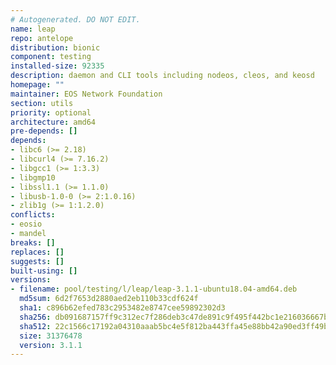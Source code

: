 ```yaml
---
# Autogenerated. DO NOT EDIT.
name: leap
repo: antelope
distribution: bionic
component: testing
installed-size: 92335
description: daemon and CLI tools including nodeos, cleos, and keosd
homepage: ""
maintainer: EOS Network Foundation
section: utils
priority: optional
architecture: amd64
pre-depends: []
depends:
- libc6 (>= 2.18)
- libcurl4 (>= 7.16.2)
- libgcc1 (>= 1:3.3)
- libgmp10
- libssl1.1 (>= 1.1.0)
- libusb-1.0-0 (>= 2:1.0.16)
- zlib1g (>= 1:1.2.0)
conflicts:
- eosio
- mandel
breaks: []
replaces: []
suggests: []
built-using: []
versions:
- filename: pool/testing/l/leap/leap-3.1.1-ubuntu18.04-amd64.deb
  md5sum: 6d2f7653d2880aed2eb110b33cdf624f
  sha1: c896b62efed783c2953482e8747cee59892302d3
  sha256: db091687157ff9c312ec7f286deb3c47de891c9f495f442bc1e216036667ba72
  sha512: 22c1566c17192a04310aaab5bc4e5f812ba443ffa45e88bb42a90ed3ff49b7d320efb3be9a0715af69d21ca137b1252b5fc937c6087be66903dbb4d7b7b1032d
  size: 31376478
  version: 3.1.1
---
```

